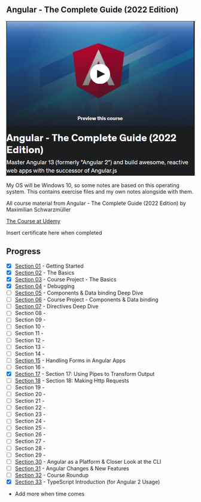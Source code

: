 ## Angular - The Complete Guide (2022 Edition)

![Angular](angular.png)

My OS will be Windows 10, so some notes are based on this operating system. This contains exercise files and my own notes alongside with them.<br/>


All course material from Angular - The Complete Guide (2022 Edition) by Maximilian Schwarzmüller

[The Course at Udemy](https://www.udemy.com/course/the-complete-guide-to-angular-2/)   

Insert certificate here when completed

## Progress

- [x] [Section 01](https://github.com/developersCradle/angular-complete-guide/tree/main/Section%201%20Gettings%20Started) - Getting Started
- [x] [Section 02](https://github.com/developersCradle/angular-complete-guide/tree/main/Section%202%20The%20Basics) - The Basics 
- [x] [Section 03](https://github.com/developersCradle/angular-complete-guide/tree/main/Section%203%20Course%20Project%20-%20The%20Basics) - Course Project - The Basics
- [x] [Section 04](https://github.com/developersCradle/angular-complete-guide/tree/main/Section%204%20Debugging) - Debugging
- [ ] [Section 05](#) - Components & Data binding Deep Dive
- [ ] [Section 06](#) - Course Project - Components & Data binding
- [ ] [Section 07](#) - Directives Deep Dive
- [ ] Section 08 - 
- [ ] Section 09 - 
- [ ] Section 10 - 
- [ ] Section 11 - 
- [ ] Section 12 - 
- [ ] Section 13 - 
- [ ] Section 14 - 
- [ ] [Section 15](https://github.com/developersCradle/angular-complete-guide/tree/main/Section%2015%20Handling%20Forms%20in%20Angular%20Apps) - Handling Forms in Angular Apps
- [ ] Section 16 - 
- [x] [Section 17](https://github.com/developersCradle/angular-complete-guide/tree/main/Section%2017%20Using%20Pipes%20to%20Transform%20Output) - Section 17: Using Pipes to Transform Output 
- [ ] [Section 18](#) - Section 18: Making Http Requests 
- [ ] Section 19 - 
- [ ] Section 20 - 
- [ ] Section 21 - 
- [ ] Section 22 - 
- [ ] Section 23 - 
- [ ] Section 24 - 
- [ ] Section 25 - 
- [ ] Section 26 - 
- [ ] Section 27 - 
- [ ] Section 28 - 
- [ ] Section 29 - 
- [ ] [Section 30](#) - Angular as a Platform & Closer Look at the CLI
- [ ] [Section 31](#) - Angular Changes & New Features
- [ ] [Section 32](#) - Course Roundup
- [x] [Section 33](https://github.com/developersCradle/angular-complete-guide/tree/main/Section%2033%20TypeScript%20Introduction%20(for%20Angular%202%20Usage)) -  TypeScript Introduction (for Angular 2 Usage)
- Add more when time comes
